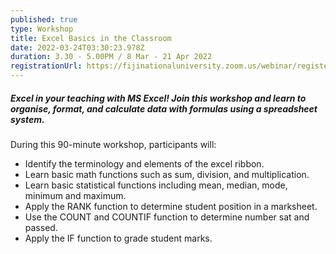 ```yaml
---
published: true
type: Workshop
title: Excel Basics in the Classroom
date: 2022-03-24T03:30:23.978Z
duration: 3.30 - 5.00PM / 8 Mar - 21 Apr 2022
registrationUrl: https://fijinationaluniversity.zoom.us/webinar/register/WN__9D5c8FaT7mPsi7VhnBy9w
---
```

##### Excel in your teaching with MS Excel! Join this workshop and learn to organise, format, and calculate data with formulas using a spreadsheet system.

During this 90-minute workshop, participants will:

* Identify the terminology and elements of the excel ribbon.
* Learn basic math functions such as sum, division, and multiplication.
* Learn basic statistical functions including mean, median, mode, minimum and maximum.
* Apply the RANK function to determine student position in a marksheet.
* Use the COUNT and COUNTIF function to determine number sat and passed.
* Apply the IF function to grade student marks.